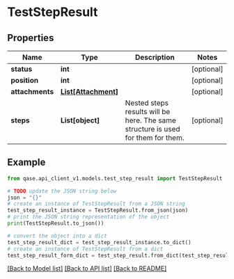 # TestStepResult


## Properties

Name | Type | Description | Notes
------------ | ------------- | ------------- | -------------
**status** | **int** |  | [optional] 
**position** | **int** |  | [optional] 
**attachments** | [**List[Attachment]**](Attachment.md) |  | [optional] 
**steps** | **List[object]** | Nested steps results will be here. The same structure is used for them for them. | [optional] 

## Example

```python
from qase.api_client_v1.models.test_step_result import TestStepResult

# TODO update the JSON string below
json = "{}"
# create an instance of TestStepResult from a JSON string
test_step_result_instance = TestStepResult.from_json(json)
# print the JSON string representation of the object
print(TestStepResult.to_json())

# convert the object into a dict
test_step_result_dict = test_step_result_instance.to_dict()
# create an instance of TestStepResult from a dict
test_step_result_form_dict = test_step_result.from_dict(test_step_result_dict)
```
[[Back to Model list]](../README.md#documentation-for-models) [[Back to API list]](../README.md#documentation-for-api-endpoints) [[Back to README]](../README.md)


